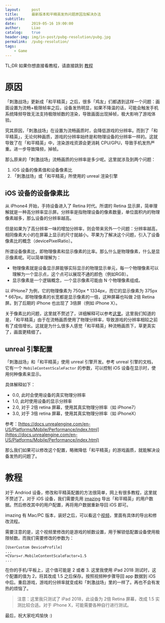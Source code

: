 ```yaml
---
layout:     post
title:      最新版本和平精英发热问题原因及解决办法
subtitle:
date:       2019-05-16 19:00:00
author:     Liao
catalog:    true
header-img: img/in-post/pubg-resolution/pubg.jpg
permalink:  /pubg-resolution/
tags:
    - Game
---
```


TL;DR 如果你想直接看教程，请直接跳到 [教程](#教程)

# 原因

「刺激战场」更新成「和平精英」之后，很多「鸡友」们都遇到这样一个问题：画面设置为流畅+极限帧率之后，设备发热明显，如果不降温的话，可能会触发手机系统降频导致无法支持极限帧数的渲染，导致画面出现掉帧，极大影响了游戏体验。

究其原因，「刺激战场」在设置为流畅画质时，会降低游戏的分辨率。而到了「和平精英」，无论何种画质，游戏的分辨率始终是和物理设备的分辨率一样的。这就导致了在「和平精英」中，渲染游戏资源会更消耗 CPU/GPU，导致手机发热严重。进一步导致降频，掉帧。

那么原来的「刺激战场」流畅画质的分辨率是多少呢。这里就涉及到两个问题：

1. iOS 设备的像素值和设备像素比
2. 「刺激战场」或「和平精英」所使用的 unreal 渲染引擎

## iOS 设备的设备像素比

从 iPhone4 开始，手持设备进入了 Retina 时代。所谓的 Retina 显示屏，简单理解就是一种高分辨率显示屏。分辨率是指物理设备的像素数量，单位面积内的物理像素越多，那么设备的分辨率越高。

但是如果为了高分辨率一味的增加分辨率，则会带来另外一个问题：分辨率越高，相同像素大小的在屏幕上显示的尺寸就越小。苹果为了解决这个问题，引入了设备像素比的概念（devicePixelRatio）。

所谓设备像素比，即物理像素和显示像素的比率。那么什么是物理像素，什么是显示像素呢。可以简单理解为：

- 物理像素就是设备显示屏能够实际显示的物理显示单元，每一个物理像素可以理解为一个显示点，这个点可以展现不通的颜色（例如RGB）。
- 显示像素是一个逻辑概念，一个显示像素可能由 N 个物理像素组成。

以 iPHone7 为例，它的物理像素为 750px * 1334px，而它的显示像素为 375px * 667px。即物理像素的长宽都是显示像素的一倍，这种屏幕也叫做 2倍 Retina 屏。到了后期的 iPhone 也出现了 3倍屏（例如 iPhone X）。

关于像素比的问题，这里就不赘述了，详细解释可以参考[这里](https://blog.csdn.net/Allenyhy/article/details/81610244)。这里我们知道的是，「和平精英」由于在流畅画质使用了物理分辨率，导致游戏的分辨率相较之前有了成倍增长。这就是为什么很多人感觉「和平精英」种流畅画质下，草更真实了，画面更精细了。

## unreal 引擎配置

「刺激战场」和「和平精英」使用 unreal 引擎开发。参考 unreal 引擎的文档，它有一个 `MobileContentScaleFactor` 的参数，可以控制 iOS 设备在显示时，使用何种像素来显示。

具体解释如下：

- 0.0, 此时会使用设备的真实物理分辨率
- 1.0, 此时使用设备的显示分辨率
- 2.0, 对于 2倍 retina 屏幕，使用其真实物理分辨率（如 iPhone7）
- 3.0, 对于 3倍 retina 屏幕，使用其真实物理分辨率（如 iPhoneX）

参考：[https://docs.unrealengine.com/en-US/Platforms/Mobile/Performance/index.html](https://docs.unrealengine.com/en-US/Platforms/Mobile/Performance/index.html)

那么我们如果可以修改这个配置，略微降低「和平精英」的游戏画质，就能解决设备发热的问题了。

# 教程

对于 Andriod 设备，修改和平精英配置的方法很简单，网上有很多教程，这里就不赘述了。对于 iOS 设备，我们需要先用 [imazing](https://imazing.com/) 导出「和平精英」的用户数据。然后修改其中的用户配置，再将用户数据重新导回 iOS 即可。

imazing 有 Mac/PC 版本，装好之后，可以看这个[视频](https://www.bilibili.com/video/av41648532?from=search&seid=7862747127321908886)，里面有具体的导出和修改流程。

需要注意的是，这个视频里修改的是游戏的帧数设置，用于解锁低配置设备使用极限帧数。而我们需要修改的参数为：

```
[UserCustom DeviceProfile]
...
+CVars=r.MobileContentScaleFactor=1.5
...
```

在你的手机/平板上，这个值可能是 2 或者 3. 这里我使用 iPad 2018 测试时，这个配置的值为 2，将其改成 1.5 之后保存。按照视频种步骤导回 app 数据到 iOS 中后。重启游戏，游戏的分辨率就变成和「刺激战场」里的一样了。再也不会有发热的烦恼了。

> 注意：这里我只测试了 iPad 2018，此设备为 2倍 Retina 屏幕，改成 1.5 实测比较合适。对于 iPhone X，可能需要各种自行进行测试。

最后，祝大家吃鸡愉快 :)
